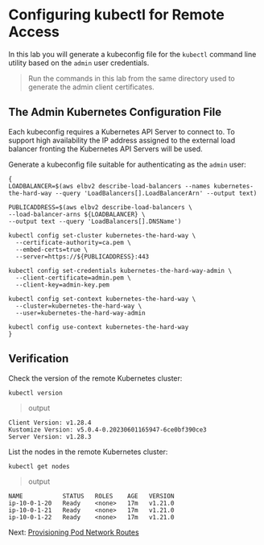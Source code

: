 # Configuring kubectl for Remote Access

In this lab you will generate a kubeconfig file for the `kubectl` command line utility based on the `admin` user credentials.

> Run the commands in this lab from the same directory used to generate the admin client certificates.

## The Admin Kubernetes Configuration File

Each kubeconfig requires a Kubernetes API Server to connect to. To support high availability the IP address assigned to the external load balancer fronting the Kubernetes API Servers will be used.

Generate a kubeconfig file suitable for authenticating as the `admin` user:

```
{
LOADBALANCER=$(aws elbv2 describe-load-balancers --names kubernetes-the-hard-way --query 'LoadBalancers[].LoadBalancerArn' --output text)

PUBLICADDRESS=$(aws elbv2 describe-load-balancers \
--load-balancer-arns ${LOADBALANCER} \
--output text --query 'LoadBalancers[].DNSName')

kubectl config set-cluster kubernetes-the-hard-way \
  --certificate-authority=ca.pem \
  --embed-certs=true \
  --server=https://${PUBLICADDRESS}:443

kubectl config set-credentials kubernetes-the-hard-way-admin \
  --client-certificate=admin.pem \
  --client-key=admin-key.pem

kubectl config set-context kubernetes-the-hard-way \
  --cluster=kubernetes-the-hard-way \
  --user=kubernetes-the-hard-way-admin

kubectl config use-context kubernetes-the-hard-way
}
```

## Verification

Check the version of the remote Kubernetes cluster:

```
kubectl version
```

> output

```
Client Version: v1.28.4
Kustomize Version: v5.0.4-0.20230601165947-6ce0bf390ce3
Server Version: v1.28.3
```

List the nodes in the remote Kubernetes cluster:

```
kubectl get nodes
```

> output

```
NAME           STATUS   ROLES    AGE   VERSION
ip-10-0-1-20   Ready    <none>   17m   v1.21.0
ip-10-0-1-21   Ready    <none>   17m   v1.21.0
ip-10-0-1-22   Ready    <none>   17m   v1.21.0
```

Next: [Provisioning Pod Network Routes](11-pod-network-routes.md)
